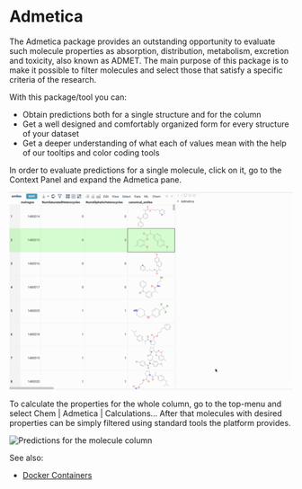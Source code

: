 # Admetica

The Admetica package provides an outstanding opportunity to evaluate such molecule properties as absorption, distribution, metabolism, excretion and toxicity, also known as ADMET. The main purpose of this package is to make it possible to filter molecules and select those that satisfy a specific criteria of the research.
 
With this package/tool you can:
* Obtain predictions both for a single structure and for the column
* Get a well designed and comfortably organized form for every structure of your dataset
* Get a deeper understanding of what each of values mean with the help of our tooltips and color coding tools

In order to evaluate predictions for a single molecule, click on it, go to the Context Panel and expand the Admetica pane.

![Predictions for a single molecule](../Admetica/vendor/admetica-cell.gif)

To calculate the properties for the whole column, go to the top-menu and select Chem | Admetica | Calculations… After that molecules with desired properties can be simply filtered using standard tools the platform provides. 

![Predictions for the molecule column](../Admetica/vendor/admetica-column.gif)

See also: 
* [Docker Containers](https://datagrok.ai/help/develop/how-to/docker_containers)